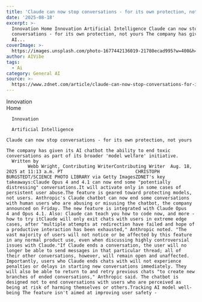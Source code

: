 ```yaml
---
title: 'Claude can now stop conversations - for its own protection, not yours'
date: '2025-08-18'
excerpt: >-
  Innovation Home Innovation Artificial Intelligence Claude can now stop
  conversations - for its own protection, not yours The company has given its
  AI...
coverImage: >-
  https://images.unsplash.com/photo-1677442136019-21780ecad995?w=400&h=200&fit=crop&auto=format
author: AIVibe
tags:
  - Ai
category: General AI
source: >-
  https://www.zdnet.com/article/claude-can-now-stop-conversations-for-its-own-protection-not-yours/
---
```

Innovation      
      Home
    
      Innovation
    
      Artificial Intelligence
       
    Claude can now stop conversations - for its own protection, not yours
     
    The company has given its AI chatbot the ability to end toxic conversations as part of its broader 'model welfare' initiative.
      Written by 
            Webb Wright, Contributing WriterContributing Writer  Aug. 18, 2025 at 11:13 a.m. PT                           CHRISTOPH BURGSTEDT/SCIENCE PHOTO LIBRARY via Getty ImagesZDNET's key takeaways:Claude Opus 4 and 4.1 can now end some "potentially distressing" conversations.It will activate only in some cases of persistent user abuse.The feature is geared toward protecting models, not users. Anthropic's Claude chatbot can now end some conversations with human users who are abusing or misusing the chatbot, the company announced on Friday. The new feature is integrated with Claude Opus 4 and Opus 4.1. Also: Claude can teach you how to code now, and more - how to try itClaude will only exit chats with users in extreme edge cases, after "multiple attempts at redirection have failed and hope of a productive interaction has been exhausted," Anthropic noted. "The vast majority of users will not notice or be affected by this feature in any normal product use, even when discussing highly controversial issues with Claude."If Claude ends a conversation, the user will no longer be able to send messages in that particular thread; all of their other conversations, however, will remain open and unaffected. Importantly, users who Claude ends chats with will not experience penalties or delays in starting new conversations immediately. They will also be able to return to and retry previous chats "to create new branches of ended conversations," Anthropic said. The chatbot is designed not to end conversations with users who are perceived as being at risk of harming themselves or others.Tracking AI model well-being The feature isn't aimed at improving user safety -
